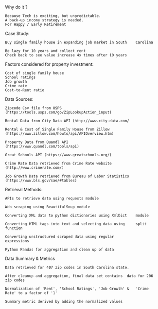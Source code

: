 Why do it ?

	Because Tech is exciting, but unpredictable.
	A back-up income strategy is needed.
	For Happy / Early Retirement

Case Study:

	Buy single family house in expanding job market in South 	Carolina

	Be lazy for 10 years and collect rent
	Check back to see value increase 4x times after 10 years

Factors considered for property investment:

	Cost of single family house
	School ratings
	Job growth
	Crime rate
	Cost-to-Rent ratio

Data Sources:

	Zipcode Csv file from USPS 	(https://tools.usps.com/go/ZipLookupAction_input)

	Rental Data from City Data API (http://www.city-data.com/
	
	Rental & Cost of Single Family House from Zillow
	(https://www.zillow.com/howto/api/APIOverview.htm)

	Property Data from Quandl API
	(https://www.quandl.com/tools/api)

	Great Schools API (https://www.greatschools.org/)

	Crime Rate Data retrieved from Crime Rate website
	(http://www.crimerate.com/)

	Job Growth Data retrieved from Bureau of Labor Statistics	(https://www.bls.gov/sae/#tables)

Retrieval Methods:
	
	APIs to retrieve data using requests module
	
	Web scraping using BeautifulSoup module
	
	Converting XML data to python dictionaries using XmlDict 	module

	Converting HTML tags into text and selecting data using 	split function

	Converting unstructured scraped data using regular
	expressions

	Python Pandas for aggregation and clean up of data

Data Summary & Metrics

	Data retrieved for 407 zip codes in South Carolina state.
	
	After cleanup and aggregation, final data set contains 	data for 206 zip codes

	Normalization of 'Rent', 'School Ratings', 'Job Growth' & 	'Crime Rate' to a factor of '1'

	Summary metric derived by adding the normalized values

